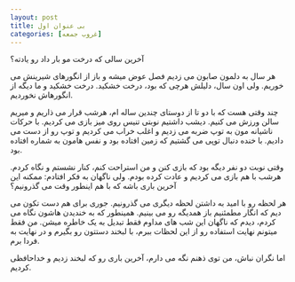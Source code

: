 ```yaml
---
layout: post
title: بی عنوان اول
categories: [غروب جمعه]
---
```

 آخرین سالی که درخت مو بار داد رو یادته؟
 
 هر سال به دلمون صابون می زدیم فصل عوض میشه و باز از انگورهای شیرینش می خوریم. ولی اون سال، دلیلش هرچی که بود، درخت خشکید. درخت خشکید و ما دیگه از انگورهاش نخوردیم.

چند وقتی هست که با دو تا از دوستای چندین ساله ام، هرشب قرار می ذاریم و میریم سالن ورزش می کنیم. دیشب داشتیم نوبتی تنیس روی میز بازی می کردیم. با حرکات ناشیانه مون به توپ ضربه می زدیم و اغلب خراب می کردیم و توپ رو از دست می دادیم. با خنده دنبال توپی می گشتیم که زمین افتاده بود و نفس هامون به شماره افتاده بود.

وقتی نوبت دو نفر دیگه بود که بازی کنن و من استراحت کنم، کنار نشستم و نگاه کردم. هرشب با هم بازی می کردیم و عادت کرده بودم. ولی ناگهان به فکر افتادم: ممکنه این آخرین باری باشه که با هم اینطور وقت می گذرونیم؟


هر لحظه رو با امید به داشتن لحظه دیگری می گذرونیم. جوری برای هم دست تکون می دیم که انگار مطمئنیم باز همدیگه رو می بینیم. همینطور که به خندیدن هاشون نگاه می کردم، دیدم که ناگهان این شب های مداوم فقط تبدیل به یک خاطره میشن. من فقط میتونم نهایت استفاده رو از این لحظات ببرم، با لبخند دستتون رو بگیرم و در نهایت به فردا برم.

اما نگران نباش، من توی ذهنم نگه می دارم، آخرین باری رو که لبخند زدیم و خداحافظی کردیم.